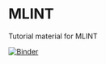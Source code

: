 # MLINT
Tutorial material for MLINT


[![Binder](https://mybinder.org/badge_logo.svg)](https://mybinder.org/v2/gh/maikejulie/MLINT/HEAD)
